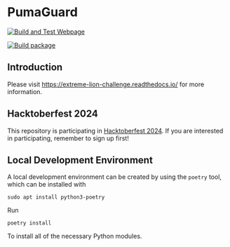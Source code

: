 # PumaGuard

[![Build and Test
Webpage](https://github.com/nicolasbock/extreme-lion-challenge/actions/workflows/build-webpage.yaml/badge.svg)](https://github.com/nicolasbock/extreme-lion-challenge/actions/workflows/build-webpage.yaml)

[![Build
package](https://github.com/nicolasbock/extreme-lion-challenge/actions/workflows/package.yaml/badge.svg)](https://github.com/nicolasbock/extreme-lion-challenge/actions/workflows/package.yaml)

## Introduction

Please visit <https://extreme-lion-challenge.readthedocs.io/> for more
information.

## Hacktoberfest 2024

This repository is participating in [Hacktoberfest
2024](https://hacktoberfest.com/). If you are interested in participating,
remember to sign up first!

## Local Development Environment

A local development environment can be created by using the `poetry` tool,
which can be installed with

```console
sudo apt install python3-poetry
```

Run

```console
poetry install
```

To install all of the necessary Python modules.
